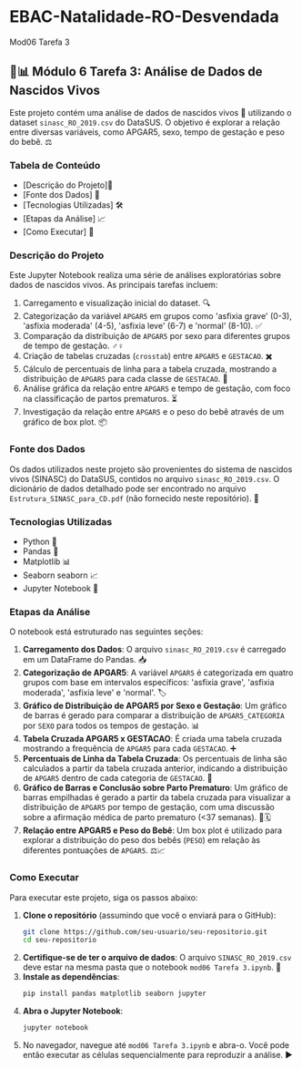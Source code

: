 # EBAC-Natalidade-RO-Desvendada
Mod06 Tarefa 3

## 👶📊 Módulo 6 Tarefa 3: Análise de Dados de Nascidos Vivos

Este projeto contém uma análise de dados de nascidos vivos 🤱 utilizando o dataset `sinasc_RO_2019.csv` do DataSUS. O objetivo é explorar a relação entre diversas variáveis, como APGAR5, sexo, tempo de gestação e peso do bebê. ⚖️

### Tabela de Conteúdo

  - [Descrição do Projeto]📄
  - [Fonte dos Dados] 💾
  - [Tecnologias Utilizadas] 🛠️
  - [Etapas da Análise] 📈
  - [Como Executar] 🚀

### Descrição do Projeto

Este Jupyter Notebook realiza uma série de análises exploratórias sobre dados de nascidos vivos. As principais tarefas incluem:

1.  Carregamento e visualização inicial do dataset. 🔍
2.  Categorização da variável `APGAR5` em grupos como 'asfixia grave' (0-3), 'asfixia moderada' (4-5), 'asfixia leve' (6-7) e 'normal' (8-10). ✅
3.  Comparação da distribuição de `APGAR5` por sexo para diferentes grupos de tempo de gestação. ♂️♀️
4.  Criação de tabelas cruzadas (`crosstab`) entre `APGAR5` e `GESTACAO`. ✖️
5.  Cálculo de percentuais de linha para a tabela cruzada, mostrando a distribuição de `APGAR5` para cada classe de `GESTACAO`. 💯
6.  Análise gráfica da relação entre `APGAR5` e tempo de gestação, com foco na classificação de partos prematuros. ⏳
7.  Investigação da relação entre `APGAR5` e o peso do bebê através de um gráfico de box plot. 📦

### Fonte dos Dados

Os dados utilizados neste projeto são provenientes do sistema de nascidos vivos (SINASC) do DataSUS, contidos no arquivo `sinasc_RO_2019.csv`. O dicionário de dados detalhado pode ser encontrado no arquivo `Estrutura_SINASC_para_CD.pdf` (não fornecido neste repositório). 📖

### Tecnologias Utilizadas

  * Python 🐍
  * Pandas 🐼
  * Matplotlib 📊
  * Seaborn  seaborn 📈
  * Jupyter Notebook 📓

### Etapas da Análise

O notebook está estruturado nas seguintes seções:

1.  **Carregamento dos Dados**: O arquivo `sinasc_RO_2019.csv` é carregado em um DataFrame do Pandas. 📥
2.  **Categorização de APGAR5**: A variável `APGAR5` é categorizada em quatro grupos com base em intervalos específicos: 'asfixia grave', 'asfixia moderada', 'asfixia leve' e 'normal'. 🏷️
3.  **Gráfico de Distribuição de APGAR5 por Sexo e Gestação**: Um gráfico de barras é gerado para comparar a distribuição de `APGAR5_CATEGORIA` por `SEXO` para todos os tempos de gestação. 📊
4.  **Tabela Cruzada APGAR5 x GESTACAO**: É criada uma tabela cruzada mostrando a frequência de `APGAR5` para cada `GESTACAO`. ➕
5.  **Percentuais de Linha da Tabela Cruzada**: Os percentuais de linha são calculados a partir da tabela cruzada anterior, indicando a distribuição de `APGAR5` dentro de cada categoria de `GESTACAO`. 📏
6.  **Gráfico de Barras e Conclusão sobre Parto Prematuro**: Um gráfico de barras empilhadas é gerado a partir da tabela cruzada para visualizar a distribuição de `APGAR5` por tempo de gestação, com uma discussão sobre a afirmação médica de parto prematuro (\<37 semanas). 👶🗓️
7.  **Relação entre APGAR5 e Peso do Bebê**: Um box plot é utilizado para explorar a distribuição do peso dos bebês (`PESO`) em relação às diferentes pontuações de `APGAR5`. ⚖️📈

### Como Executar

Para executar este projeto, siga os passos abaixo:

1.  **Clone o repositório** (assumindo que você o enviará para o GitHub):
    ```bash
    git clone https://github.com/seu-usuario/seu-repositorio.git
    cd seu-repositorio
    ```
2.  **Certifique-se de ter o arquivo de dados**: O arquivo `SINASC_RO_2019.csv` deve estar na mesma pasta que o notebook `mod06 Tarefa 3.ipynb`. 📁
3.  **Instale as dependências**:
    ```bash
    pip install pandas matplotlib seaborn jupyter
    ```
4.  **Abra o Jupyter Notebook**:
    ```bash
    jupyter notebook
    ```
5.  No navegador, navegue até `mod06 Tarefa 3.ipynb` e abra-o. Você pode então executar as células sequencialmente para reproduzir a análise. ▶️

